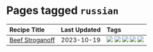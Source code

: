 # Pages tagged `russian`

|Recipe Title|Last Updated|Tags
|:---|:---|:---|
|[Beef Stroganoff](../recipes/beefstroganoff.md)|2023-10-19|[![](https://img.shields.io/badge/tag-beef-af803c)](../tags/beef.md) [![](https://img.shields.io/badge/tag-dairy-e2596)](../tags/dairy.md) [![](https://img.shields.io/badge/tag-dinner-f1d19f)](../tags/dinner.md) [![](https://img.shields.io/badge/tag-russian-b6c680)](../tags/russian.md) [![](https://img.shields.io/badge/tag-stovetop-4e6ea)](../tags/stovetop.md)|